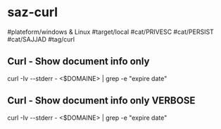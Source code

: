 # saz-curl

#plateform/windows & Linux
#target/local
#cat/PRIVESC
#cat/PERSIST
#cat/SAJJAD
#tag/curl


## Curl -  Show document info only 
curl -Iv --stderr - <$DOMAINE> | grep -e "expire date"

## Curl -  Show document info only VERBOSE
curl -Iv --stderr - <$DOMAINE> | grep -e "expire date"

